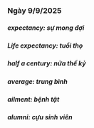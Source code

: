 ### Ngày 9/9/2025
##### expectancy: sự mong đợi
##### Life expectancy: tuổi thọ
##### half a century: nửa thế kỷ
##### average: trung bình
##### ailment: bệnh tật
##### alumni: cựu sinh viên

